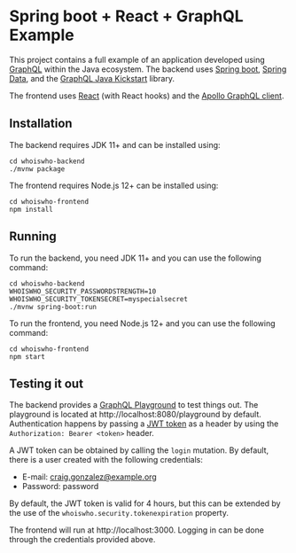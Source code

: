 Spring boot + React + GraphQL Example
=======================================

This project contains a full example of an application developed using [GraphQL](https://graphql.org/) within the Java ecosystem.
The backend uses [Spring boot](https://spring.io/projects/spring-boot), [Spring Data](https://spring.io/projects/spring-data), and the [GraphQL Java Kickstart](https://www.graphql-java-kickstart.com/) library.

The frontend uses [React](https://reactjs.org/) (with React hooks) and the [Apollo GraphQL client](https://www.apollographql.com/).

## Installation

The backend requires JDK 11+ and can be installed using:

```
cd whoiswho-backend
./mvnw package
```

The frontend requires Node.js 12+ can be installed using:

```
cd whoiswho-frontend
npm install
```

## Running

To run the backend, you need JDK 11+ and you can use the following command:

```
cd whoiswho-backend
WHOISWHO_SECURITY_PASSWORDSTRENGTH=10
WHOISWHO_SECURITY_TOKENSECRET=myspecialsecret 
./mvnw spring-boot:run
```

To run the frontend, you need Node.js 12+ and you can use the following command:

```
cd whoiswho-frontend
npm start
```

## Testing it out

The backend provides a [GraphQL Playground](https://github.com/prisma-labs/graphql-playground) to test things out. The playground is located at http://localhost:8080/playground by default.
Authentication happens by passing a [JWT token](https://jwt.io/) as a header by using the `Authorization: Bearer <token>` header.

A JWT token can be obtained by calling the `login` mutation. By default, there is a user created with the following credentials:

- E-mail: craig.gonzalez@example.org
- Password: password

By default, the JWT token is valid for 4 hours, but this can be extended by the use of the `whoiswho.security.tokenexpiration` property.

The frontend will run at http://localhost:3000. Logging in can be done through the credentials provided above.
